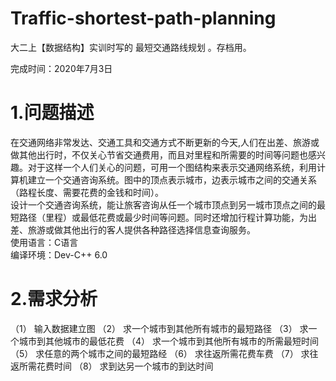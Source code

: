 # Traffic-shortest-path-planning
大二上【数据结构】实训时写的 最短交通路线规划 。存档用。

完成时间：2020年7月3日

# 1.问题描述
在交通网络非常发达、交通工具和交通方式不断更新的今天,人们在出差、旅游或做其他出行时，不仅关心节省交通费用，而且对里程和所需要的时间等问题也感兴趣。对于这样一个人们关心的问题，可用一个图结构来表示交通网络系统，利用计算机建立一个交通咨询系统。图中的顶点表示城市，边表示城市之间的交通关系（路程长度、需要花费的金钱和时间）。  
设计一个交通咨询系统，能让旅客咨询从任一个城市顶点到另一城市顶点之间的最短路径（里程）或最低花费或最少时间等问题。同时还增加行程计算功能，为出差、旅游或做其他出行的客人提供各种路径选择信息查询服务。  
使用语言：C语言  
编译环境：Dev-C++ 6.0  

# 2.需求分析
（1）	输入数据建立图
（2）	求一个城市到其他所有城市的最短路径
（3）	求一个城市到其他城市的最低花费
（4）	求一个城市到其他所有城市的所需最短时间
（5）	求任意的两个城市之间的最短路经
（6）	求往返所需花费车费
（7）	求往返所需花费时间
（8）	求到达另一个城市的到达时间
